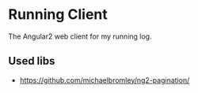 # Running Client

The Angular2 web client for my running log.

##


## Used libs

* https://github.com/michaelbromley/ng2-pagination/
